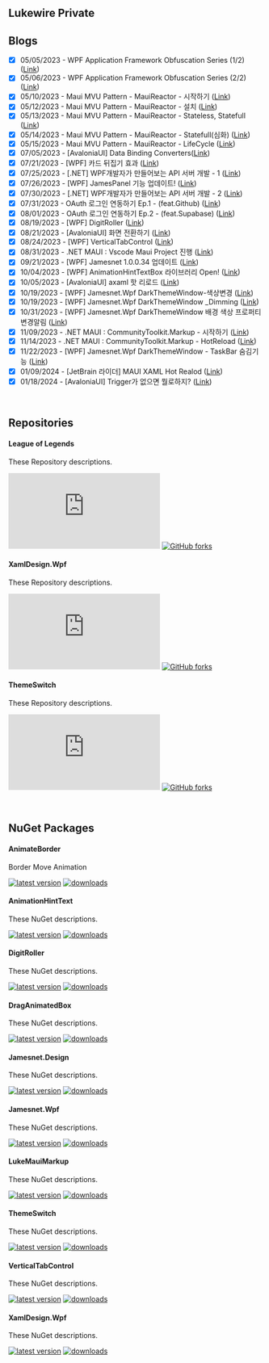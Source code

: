 ## Lukewire Private

## Blogs

- [X] 05/05/2023 - WPF Application Framework Obfuscation Series (1/2) ([Link](https://blog.naver.com/lukewire129/223094369360))
- [X] 05/06/2023 - WPF Application Framework Obfuscation Series (2/2) ([Link](https://blog.naver.com/lukewire129/223095093097)) 
- [X] 05/10/2023 - Maui MVU Pattern - MauiReactor - 시작하기 ([Link](https://blog.naver.com/lukewire129/223098024042))
- [X] 05/12/2023 - Maui MVU Pattern - MauiReactor - 설치 ([Link](http://blog.naver.com/lukewire129/223100031960))
- [X] 05/13/2023 - Maui MVU Pattern - MauiReactor - Stateless, Statefull ([Link](http://blog.naver.com/lukewire129/223100871476))
- [X] 05/14/2023 - Maui MVU Pattern - MauiReactor - Statefull(심화) ([Link](https://blog.naver.com/lukewire129/223101485052))
- [X] 05/15/2023 - Maui MVU Pattern - MauiReactor - LifeCycle ([Link](https://blog.naver.com/lukewire129/223102245317))
- [X] 07/05/2023 - [AvaloniaUI] Data Binding Converters([Link](https://blog.naver.com/lukewire129/223147782550))
- [X] 07/21/2023 - [WPF] 카드 뒤집기 효과 ([Link](https://blog.naver.com/lukewire129/223162174704))
- [X] 07/25/2023 - [.NET] WPF개발자가 만들어보는 API 서버 개발 - 1 ([Link](https://blog.naver.com/lukewire129/223165389853))
- [X] 07/26/2023 - [WPF] JamesPanel 기능 업데이트! ([Link](http://blog.naver.com/lukewire129))
- [X] 07/30/2023 - [.NET] WPF개발자가 만들어보는 API 서버 개발 - 2 ([Link](https://blog.naver.com/lukewire129/223169872154))
- [X] 07/31/2023 - OAuth 로그인 연동하기 Ep.1 - (feat.Github) ([Link](http://blog.naver.com/lukewire129/223166366074))
- [X] 08/01/2023 - OAuth 로그인 연동하기 Ep.2 - (feat.Supabase) ([Link](https://blog.naver.com/lukewire129/223171548769))
- [X] 08/19/2023 - [WPF] DigitRoller ([Link](http://blog.naver.com/lukewire129/223166366074))
- [X] 08/21/2023 - [AvaloniaUI] 화면 전환하기 ([Link](https://blog.naver.com/lukewire129/223188983439))
- [X] 08/24/2023 - [WPF] VerticalTabControl ([Link](https://blog.naver.com/lukewire129/223188983439))
- [X] 08/31/2023 - .NET MAUI : Vscode Maui Project 진행 ([Link](https://blog.naver.com/lukewire129/223198352734))
- [X] 09/21/2023 - [WPF] Jamesnet 1.0.0.34 업데이트 ([Link](https://blog.naver.com/lukewire129/223217307186))
- [X] 10/04/2023 - [WPF] AnimationHintTextBox 라이브러리 Open! ([Link](https://blog.naver.com/lukewire129/223227598238))
- [X] 10/05/2023 - [AvaloniaUI] axaml 핫 리로드 ([Link](https://blog.naver.com/lukewire129/223227598238))
- [X] 10/19/2023 - [WPF] Jamesnet.Wpf DarkThemeWindow-색상변경 ([Link](https://blog.naver.com/lukewire129/223240722546))
- [X] 10/19/2023 - [WPF] Jamesnet.Wpf DarkThemeWindow _Dimming ([Link](https://blog.naver.com/lukewire129/223240779413))
- [X] 10/31/2023 - [WPF] Jamesnet.Wpf DarkThemeWindow 배경 색상 프로퍼티 변경알림 ([Link](https://blog.naver.com/lukewire129/223251724472))
- [X] 11/09/2023 - .NET MAUI : CommunityToolkit.Markup - 시작하기 ([Link](http://blog.naver.com/lukewire129/223240779413))
- [X] 11/14/2023 - .NET MAUI : CommunityToolkit.Markup - HotReload ([Link](https://blog.naver.com/lukewire129/223264316387))
- [X] 11/22/2023 - [WPF] Jamesnet.Wpf DarkThemeWindow - TaskBar 숨김기능 ([Link](https://blog.naver.com/lukewire129/223271544389))
- [X] 01/09/2024 - [JetBrain 라이더] MAUI XAML Hot Realod ([Link](https://blog.naver.com/lukewire129/223317010122))
- [X] 01/18/2024 - [AvaloniaUI] Trigger가 없으면 뭘로하지? ([Link](https://blog.naver.com/lukewire129/223326563178))

<br/>

## Repositories
#### League of Legends
These Repository descriptions.  

[![GitHub stars](https://badgen.net/github/stars/Naereen/Strapdown.js)](https://GitHub.com/Naereen/StrapDown.js/stargazers/)
[![GitHub forks](https://badgen.net/github/forks/Naereen/Strapdown.js/)](https://GitHub.com/Naereen/StrapDown.js/network/)
#### XamlDesign.Wpf
These Repository descriptions.  

[![GitHub stars](https://badgen.net/github/stars/Naereen/Strapdown.js)](https://GitHub.com/Naereen/StrapDown.js/stargazers/)
[![GitHub forks](https://badgen.net/github/forks/Naereen/Strapdown.js/)](https://GitHub.com/Naereen/StrapDown.js/network/)
#### ThemeSwitch
These Repository descriptions.  

[![GitHub stars](https://badgen.net/github/stars/Naereen/Strapdown.js)](https://GitHub.com/Naereen/StrapDown.js/stargazers/)
[![GitHub forks](https://badgen.net/github/forks/Naereen/Strapdown.js/)](https://GitHub.com/Naereen/StrapDown.js/network/)

<br/>

## NuGet Packages
#### 	AnimateBorder
Border Move Animation

[![latest version](https://img.shields.io/nuget/v/AnimateBorder)](https://www.nuget.org/packages/AnimateBorder)
[![downloads](https://img.shields.io/nuget/dt/AnimateBorder)](https://www.nuget.org/packages/AnimateBorder)


#### AnimationHintText
These NuGet descriptions.

[![latest version](https://img.shields.io/nuget/v/AnimationHintText)](https://www.nuget.org/packages/AnimationHintText)
[![downloads](https://img.shields.io/nuget/dt/AnimationHintText)](https://www.nuget.org/packages/AnimationHintText)


#### DigitRoller
These NuGet descriptions.

[![latest version](https://img.shields.io/nuget/v/DigitRoller)](https://www.nuget.org/packages/DigitRoller)
[![downloads](https://img.shields.io/nuget/dt/DigitRoller)](https://www.nuget.org/packages/DigitRoller)


#### DragAnimatedBox
These NuGet descriptions.

[![latest version](https://img.shields.io/nuget/v/DragAnimatedBox)](https://www.nuget.org/packages/DragAnimatedBox)
[![downloads](https://img.shields.io/nuget/dt/DragAnimatedBox)](https://www.nuget.org/packages/DragAnimatedBox)


#### Jamesnet.Design
These NuGet descriptions.  

[![latest version](https://img.shields.io/nuget/v/Jamesnet.Design)](https://www.nuget.org/packages/Jamesnet.Design)
[![downloads](https://img.shields.io/nuget/dt/Jamesnet.Design)](https://www.nuget.org/packages/Jamesnet.Design)


#### Jamesnet.Wpf
These NuGet descriptions.  

[![latest version](https://img.shields.io/nuget/v/Jamesnet.Wpf)](https://www.nuget.org/packages/Jamesnet.Wpf)
[![downloads](https://img.shields.io/nuget/dt/Jamesnet.Wpf)](https://www.nuget.org/packages/Jamesnet.Wpf)


#### LukeMauiMarkup
These NuGet descriptions.  

[![latest version](https://img.shields.io/nuget/v/LukeMauiMarkup)](https://www.nuget.org/packages/LukeMauiMarkup)
[![downloads](https://img.shields.io/nuget/dt/LukeMauiMarkup)](https://www.nuget.org/packages/LukeMauiMarkup)


#### ThemeSwitch
These NuGet descriptions.  

[![latest version](https://img.shields.io/nuget/v/ThemeSwitch)](https://www.nuget.org/packages/ThemeSwitch)
[![downloads](https://img.shields.io/nuget/dt/ThemeSwitch)](https://www.nuget.org/packages/ThemeSwitch)


#### VerticalTabControl
These NuGet descriptions.

[![latest version](https://img.shields.io/nuget/v/VerticalTabControl)](https://www.nuget.org/packages/VerticalTabControl)
[![downloads](https://img.shields.io/nuget/dt/VerticalTabControl)](https://www.nuget.org/packages/VerticalTabControl)


#### XamlDesign.Wpf 
These NuGet descriptions.  

[![latest version](https://img.shields.io/nuget/v/ThemeSwitch)](https://www.nuget.org/packages/XamlDesign.Wpf)
[![downloads](https://img.shields.io/nuget/dt/ThemeSwitch)](https://www.nuget.org/packages/XamlDesign.Wpf)

<br/>
